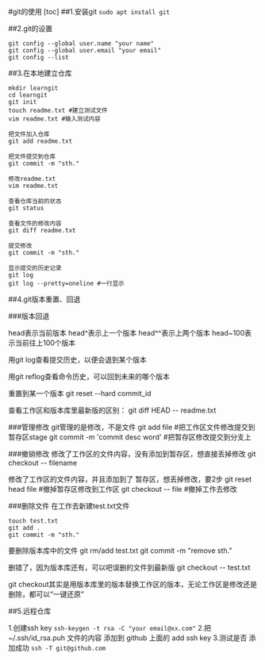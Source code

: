 #git的使用
[toc]
##1.安装git
`sudo apt install git`

##2.git的设置
```shell
git config --global user.name "your name"
git config --global user.email "your email"
git config --list
```

##3.在本地建立仓库
```shell
mkdir learngit
cd learngit
git init
touch readme.txt #建立测试文件
vim readme.txt #输入测试内容

把文件加入仓库
git add readme.txt

把文件提交到仓库
git commit -m "sth."

修改readme.txt
vim readme.txt

查看仓库当前的状态
git status

查看文件的修改内容
git diff readme.txt

提交修改
git commit -m "sth."

显示提交的历史记录
git log
git log --pretty=oneline #一行显示

```

##4.git版本重置、回退

###版本回退

head表示当前版本
head^表示上一个版本
head^^表示上两个版本
head~100表示当前往上100个版本

用git log查看提交历史，以便会退到某个版本

用git reflog查看命令历史，可以回到未来的哪个版本

重置到某一个版本
git reset --hard commit_id

查看工作区和版本库里最新版的区别：
git diff HEAD -- readme.txt


###管理修改
git管理的是修改，不是文件
git add file  #把工作区文件修改提交到暂存区stage
git commit -m 'commit desc word' #把暂存区修改提交到分支上




###撤销修改
修改了工作区的文件内容，没有添加到暂存区，想直接丢掉修改
git checkout -- filename

修改了工作区的文件内容，并且添加到了 暂存区，想丢掉修改，要2步
git reset head file  #撤掉暂存区修改到工作区
git checkout -- file #撤掉工作去修改


###删除文件
在工作去新建test.txt文件
```shell
touch test.txt
git add .
git commit -m "sth."
```
要删除版本库中的文件 
git rm/add test.txt
git commit -m "remove sth."

删错了，因为版本库还有，可以吧误删的文件到最新版
git checkout -- test.txt

git checkout其实是用版本库里的版本替换工作区的版本，无论工作区是修改还是删除，都可以“一键还原”

##5.远程仓库

1.创建ssh key
	`ssh-keygen -t rsa -C "your email@xx.com"`
2.把 ~/.ssh/id_rsa.puh 文件的内容 添加到 github 上面的 add ssh key
3.测试是否 添加成功
	`ssh -T git@github.com`









